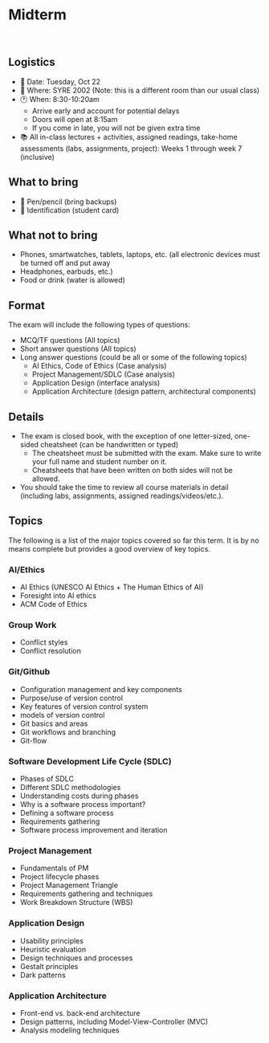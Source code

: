 # Midterm

<br>

## Logistics
- 📅 Date: Tuesday, Oct 22
- 📍 Where: SYRE 2002 (Note: this is a different room than our usual class)
- 🕐 When: 8:30-10:20am 
  - Arrive early and account for potential delays
  - Doors will open at 8:15am
  - If you come in late, you will not be given extra time
- 📚 All in-class lectures + activities, assigned readings, take-home assessments (labs, assignments, project): Weeks 1 through week 7 (inclusive)

## What to bring
- 📝 Pen/pencil (bring backups)
- 🪪 Identification (student card)

## What not to bring
- Phones, smartwatches, tablets, laptops, etc. (all electronic devices must be turned off and put away
- Headphones, earbuds, etc.)
- Food or drink (water is allowed)

## Format

The exam will include the following types of questions:

- MCQ/TF questions (All topics)
- Short answer questions (All topics)
- Long answer questions (could be all or some of the following topics)
  - AI Ethics, Code of Ethics (Case analysis)
  - Project Management/SDLC (Case analysis)
  - Application Design (interface analysis)
  - Application Architecture (design pattern, architectural components)

## Details

- The exam is closed book, with the exception of one letter-sized, one-sided cheatsheet (can be handwritten or typed)
  - The cheatsheet must be submitted with the exam. Make sure to write your full name and student number on it.
  - Cheatsheets that have been written on both sides will not be allowed.
- You should take the time to review all course materials in detail (including labs, assignments, assigned readings/videos/etc.).


## Topics

The following is a list of the major topics covered so far this term.  It is by no means complete but provides a good overview of key topics.

### AI/Ethics
- AI Ethics (UNESCO AI Ethics + The Human Ethics of AI)
- Foresight into AI ethics 
- ACM Code of Ethics
  
### Group Work
- Conflict styles
- Conflict resolution

### Git/Github
- Configuration management and key components
- Purpose/use of version control
- Key features of version control system 
- models of version control
- Git basics and areas
- Git workflows and branching
- Git-flow 

### Software Development Life Cycle (SDLC)
- Phases of SDLC
- Different SDLC methodologies
- Understanding costs during phases
- Why is a software process important?
- Defining a software process
- Requirements gathering
- Software process improvement and iteration

### Project Management
- Fundamentals of PM
- Project lifecycle phases
- Project Management Triangle 
- Requirements gathering and techniques 
- Work Breakdown Structure (WBS) 

### Application Design
- Usability principles 
- Heuristic evaluation 
- Design techniques and processes
- Gestalt principles
- Dark patterns
  
### Application Architecture
- Front-end vs. back-end architecture
- Design patterns, including Model-View-Controller (MVC)
- Analysis modeling techniques

